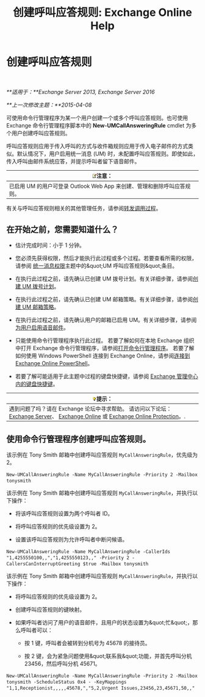 ﻿---
title: '创建呼叫应答规则: Exchange Online Help'
TOCTitle: 创建呼叫应答规则
ms:assetid: 0976f8f2-3449-44f1-b0d1-20c91622e827
ms:mtpsurl: https://technet.microsoft.com/zh-cn/library/JJ898495(v=EXCHG.150)
ms:contentKeyID: 51408192
ms.date: 05/23/2018
mtps_version: v=EXCHG.150
ms.translationtype: MT
---

# 创建呼叫应答规则

 

_**适用于：**Exchange Server 2013, Exchange Server 2016_

_**上一次修改主题：**2015-04-08_

可使用命令行管理程序为某一个用户创建一个或多个呼叫应答规则。也可使用 Exchange 命令行管理程序脚本中的 **New-UMCallAnsweringRule** cmdlet 为多个用户创建呼叫应答规则。

呼叫应答规则应用于传入呼叫的方式与收件箱规则应用于传入电子邮件的方式类似。默认情况下，用户启用统一消息 (UM) 时，未配置呼叫应答规则。即使如此，传入呼叫由邮件系统应答，并提示呼叫者留下语音邮件。

<table>
<thead>
<tr class="header">
<th><img src="images/Bb124558.note(EXCHG.150).gif" title="注意" alt="注意" />注意：</th>
</tr>
</thead>
<tbody>
<tr class="odd">
<td>已启用 UM 的用户可登录 Outlook Web App 来创建、管理和删除呼叫应答规则。</td>
</tr>
</tbody>
</table>


有关与呼叫应答规则相关的其他管理任务，请参阅[转发调用过程](forwarding-calls-procedures-exchange-2013-help.md)。

## 在开始之前，您需要知道什么？

  - 估计完成时间：小于 1 分钟。

  - 您必须先获得权限，然后才能执行此过程或多个过程。若要查看所需的权限，请参阅 [统一消息权限](unified-messaging-permissions-exchange-2013-help.md)主题中的\&quot;UM 呼叫应答规则\&quot;条目。

  - 在执行此过程之前，请先确认已创建 UM 拨号计划。有关详细步骤，请参阅[创建 UM 拨号计划](create-a-um-dial-plan-exchange-2013-help.md)。

  - 在执行此过程之前，请先确认已创建 UM 邮箱策略。有关详细步骤，请参阅[创建 UM 邮箱策略](create-a-um-mailbox-policy-exchange-2013-help.md)。

  - 在执行此过程之前，请先确认用户的邮箱已启用 UM。有关详细步骤，请参阅[为用户启用语音邮件](enable-a-user-for-voice-mail-exchange-2013-help.md)。

  - 只能使用命令行管理程序执行此过程。 若要了解如何在本地 Exchange 组织中打开 Exchange 命令行管理程序，请参阅[打开命令行管理程序](https://technet.microsoft.com/zh-cn/library/dd638134\(v=exchg.150\))。 若要了解如何使用 Windows PowerShell 连接到 Exchange Online，请参阅[连接到 Exchange Online PowerShell](https://go.microsoft.com/fwlink/p/?linkid=396554)。

  - 若要了解可能适用于此主题中过程的键盘快捷键，请参阅 [Exchange 管理中心内的键盘快捷键](keyboard-shortcuts-in-the-exchange-admin-center-exchange-online-protection-help.md)。

<table>
<thead>
<tr class="header">
<th><img src="images/Bb124558.tip(EXCHG.150).gif" title="提示" alt="提示" />提示：</th>
</tr>
</thead>
<tbody>
<tr class="odd">
<td>遇到问题了吗？请在 Exchange 论坛中寻求帮助。 请访问以下论坛：<a href="https://go.microsoft.com/fwlink/p/?linkid=60612">Exchange Server</a>、 <a href="https://go.microsoft.com/fwlink/p/?linkid=267542">Exchange Online</a> 或 <a href="https://go.microsoft.com/fwlink/p/?linkid=285351">Exchange Online Protection</a>。.</td>
</tr>
</tbody>
</table>


## 使用命令行管理程序创建呼叫应答规则。

该示例在 Tony Smith 邮箱中创建呼叫应答规则 `MyCallAnsweringRule`，优先级为 2。

    New-UMCallAnsweringRule -Name MyCallAnsweringRule -Priority 2 -Mailbox tonysmith

该示例在 Tony Smith 邮箱中创建呼叫应答规则 `MyCallAnsweringRule`，并执行以下操作：

  - 将该呼叫应答规则设置为两个呼叫者 ID。

  - 将呼叫应答规则的优先级设置为 2。

  - 设置该呼叫应答规则为允许呼叫者中断问候语。

<!-- end list -->

    New-UMCallAnsweringRule -Name MyCallAnsweringRule -CallerIds "1,4255550100,,","1,4255550123,," -Priority 2 -CallersCanInterruptGreeting $true -Mailbox tonysmith

该示例在 Tony Smith 邮箱中创建呼叫应答规则 `MyCallAnsweringRule`，并执行以下操作：

  -  
    将呼叫应答规则的优先级设置为 2。

  -  
    创建呼叫应答规则的键映射。

  -  
    如果呼叫者访问了用户的语音邮件，且用户的状态设置为\&quot;忙\&quot;，那么呼叫者可以：
    
      - 按 1 键，呼叫者会被转到分机号为 45678 的接待员。
    
      - 按 2 键，会为紧急问题使用\&quot;联系我\&quot;功能，并首先呼叫分机 23456，然后呼叫分机 45671。

<!-- end list -->

    New-UMCallAnsweringRule -Name MyCallAnsweringRule -Priority 2 -Mailbox tonysmith -ScheduleStatus 0x4 - -KeyMappings "1,1,Receptionist,,,,,45678,","5,2,Urgent Issues,23456,23,45671,50,,"

